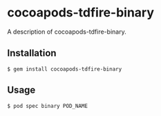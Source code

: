 # cocoapods-tdfire-binary

A description of cocoapods-tdfire-binary.

## Installation

    $ gem install cocoapods-tdfire-binary

## Usage

    $ pod spec binary POD_NAME
